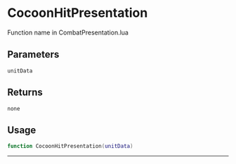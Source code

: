 # CocoonHitPresentation
Function name in CombatPresentation.lua
## Parameters
`unitData`
## Returns
`none`
## Usage
```lua
function CocoonHitPresentation(unitData)
```
---
